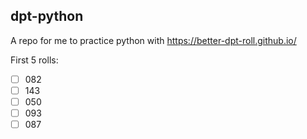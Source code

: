 ## dpt-python
A repo for me to practice python with https://better-dpt-roll.github.io/

First 5 rolls:
- [ ] 082
- [ ] 143
- [ ] 050
- [ ] 093
- [ ] 087
